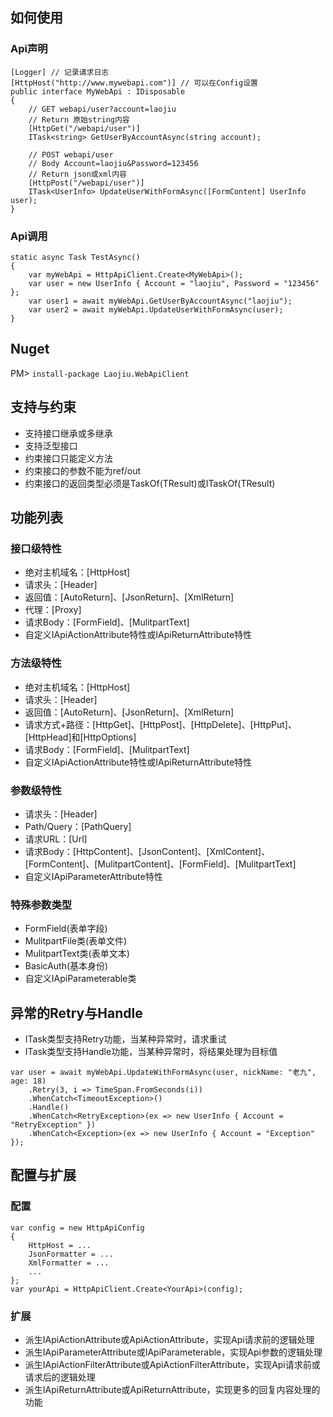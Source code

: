 ## 如何使用
### Api声明
```
[Logger] // 记录请求日志
[HttpHost("http://www.mywebapi.com")] // 可以在Config设置
public interface MyWebApi : IDisposable
{
    // GET webapi/user?account=laojiu
    // Return 原始string内容
    [HttpGet("/webapi/user")]
    ITask<string> GetUserByAccountAsync(string account);

    // POST webapi/user  
    // Body Account=laojiu&Password=123456
    // Return json或xml内容
    [HttpPost("/webapi/user")]
    ITask<UserInfo> UpdateUserWithFormAsync([FormContent] UserInfo user);
}
```
 
### Api调用
```
static async Task TestAsync()
{
    var myWebApi = HttpApiClient.Create<MyWebApi>();
    var user = new UserInfo { Account = "laojiu", Password = "123456" }; 
    var user1 = await myWebApi.GetUserByAccountAsync("laojiu");
    var user2 = await myWebApi.UpdateUserWithFormAsync(user);
}
```

## Nuget
PM> `install-package Laojiu.WebApiClient`

## 支持与约束
* 支持接口继承或多继承
* 支持泛型接口
* 约束接口只能定义方法
* 约束接口的参数不能为ref/out
* 约束接口的返回类型必须是TaskOf(TResult)或ITaskOf(TResult)

## 功能列表 
### 接口级特性
* 绝对主机域名：[HttpHost]
* 请求头：[Header]
* 返回值：[AutoReturn]、[JsonReturn]、[XmlReturn]
* 代理：[Proxy]
* 请求Body：[FormField]、[MulitpartText]
* 自定义IApiActionAttribute特性或IApiReturnAttribute特性

### 方法级特性
* 绝对主机域名：[HttpHost]
* 请求头：[Header]
* 返回值：[AutoReturn]、[JsonReturn]、[XmlReturn]
* 请求方式+路径：[HttpGet]、[HttpPost]、[HttpDelete]、[HttpPut]、[HttpHead]和[HttpOptions]
* 请求Body：[FormField]、[MulitpartText]
* 自定义IApiActionAttribute特性或IApiReturnAttribute特性

### 参数级特性
* 请求头：[Header]
* Path/Query：[PathQuery]
* 请求URL：[Url]
* 请求Body：[HttpContent]、[JsonContent]、[XmlContent]、[FormContent]、[MulitpartContent]、[FormField]、[MulitpartText]
* 自定义IApiParameterAttribute特性

### 特殊参数类型
* FormField(表单字段)
* MulitpartFile类(表单文件)
* MulitpartText类(表单文本)
* BasicAuth(基本身份)
* 自定义IApiParameterable类

## 异常的Retry与Handle
* ITask类型支持Retry功能，当某种异常时，请求重试
* ITask类型支持Handle功能，当某种异常时，将结果处理为目标值
```
var user = await myWebApi.UpdateWithFormAsync(user, nickName: "老九", age: 18)
    .Retry(3, i => TimeSpan.FromSeconds(i))
    .WhenCatch<TimeoutException>()
    .Handle()
    .WhenCatch<RetryException>(ex => new UserInfo { Account = "RetryException" })
    .WhenCatch<Exception>(ex => new UserInfo { Account = "Exception" });
```

## 配置与扩展
### 配置
```
var config = new HttpApiConfig
{
    HttpHost = ...                
    JsonFormatter = ...
    XmlFormatter = ...
    ...
};
var yourApi = HttpApiClient.Create<YourApi>(config);
```

### 扩展
* 派生IApiActionAttribute或ApiActionAttribute，实现Api请求前的逻辑处理
* 派生IApiParameterAttribute或IApiParameterable，实现Api参数的逻辑处理
* 派生IApiActionFilterAttribute或ApiActionFilterAttribute，实现Api请求前或请求后的逻辑处理
* 派生IApiReturnAttribute或ApiReturnAttribute，实现更多的回复内容处理的功能

